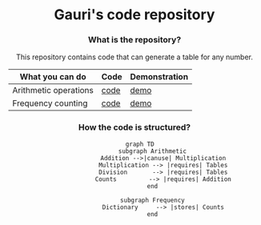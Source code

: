<div align="center">

# Gauri's code repository

### What is the repository?
This repository contains code that can generate a table for any number.


   
| What you can do | Code |  Demonstration |
|---              |--                 |--- |
| Arithmetic operations | [code](st_addition.py) | [demo](https://gaurigauri-math1-st-calculator-simple-v8j7rd.streamlit.app/)|
| Frequency counting  | [code](st_letter_histogram.py)| [demo](https://gaurigauri-math1-st-letter-histogram-n57kn5.streamlit.app/)|


   
   
### How the code is structured?
```mermaid
   graph TD
          subgraph Arithmetic
                Addition -->|canuse| Multiplication
                Multiplication --> |requires| Tables
                Division       --> |requires| Tables
                Counts         --> |requires| Addition
          end

          subgraph Frequency
                Dictionary     --> |stores| Counts
          end
```

   
   
</div>
